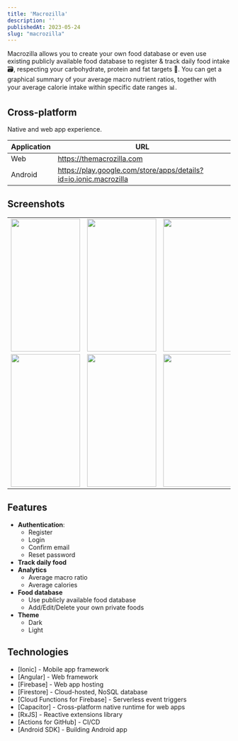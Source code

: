 ```yaml
---
title: 'Macrozilla'
description: ''
publishedAt: 2023-05-24
slug: "macrozilla"
---
```


Macrozilla allows you to create your own food database or even use existing publicly available food database to register & track daily food intake 🗃️, respecting your carbohydrate, protein and fat targets 🥪. You can get a graphical summary of your average macro nutrient ratios, together with your average calorie intake within specific date ranges 📊.

## Cross-platform

Native and web app experience.

| Application | URL |
| ------ | ------ |
| Web | https://themacrozilla.com |
| Android | https://play.google.com/store/apps/details?id=io.ionic.macrozilla |

## Screenshots

<table>
    <tr>
        <td valign="top"><img src="https://play-lh.googleusercontent.com/oltWux_wlGN1paWT28y9_ao9wxvDOTLACryq3nB0I_HmtNGw0amLcDuwGKxQ53Ka-EDB=w2560-h1440-rw" width="156" height="300"></td>
        <td valign="top"><img src="https://play-lh.googleusercontent.com/eEzANk0CLdqsBSl7QyMvp8xL2zDHc00GxdlueaDbuotBZRxLGO-0Lz5M3MzbBoFB3t9a=w2560-h1440-rw" width="156" height="300"></td>
        <td valign="top"><img src="https://play-lh.googleusercontent.com/8jHKeym-ryehNmHU2WWXZktilzh2Kc15NRhM8FnKaDkVBVjLsRW0qO4UkgjF0ak0u_A=w2560-h1440-rw" width="156" height="300"></td>
        <td valign="top"><img src="https://play-lh.googleusercontent.com/K86DGBU3mBHe0pvCd-UOcBN4HgTMOqPId7wJKRM5vkxVfuue7HoR4Zy8XodqoU5IkAI=w2560-h1440-rw" width="156" height="300"></td>
    </tr>
    <tr>
        <td valign="top"><img src="https://play-lh.googleusercontent.com/ZdNAFXwM7F4aK93pY_GhcAghF0dqXss_0KBwzKHwMlGD6w8S18OJqopB7WfwSC2w2yhC=w2560-h1440-rw" width="156" height="300"></td>
        <td valign="top"><img src="https://play-lh.googleusercontent.com/ijfw2cqihEYIDKrP31FB4hx6DArzdJHsIbnaX4WbH3OeWEG_pEB7gOVwPdVmdhH27U4=w2560-h1440-rw" width="156" height="300"></td>
        <td valign="top"><img src="https://play-lh.googleusercontent.com/wGZeB9-_4emQfz3Nz19TiuRw5husk4tjEFz7Afr5s8XDR_2s_IP995GQTbD-Reo8Xh5V=w2560-h1440-rw" width="156" height="300"></td>
        <td valign="top"><img src="https://play-lh.googleusercontent.com/wLAxEITN0XrCDxihNPw5C2bPRMUdg7zFRSVKs-RUKHmOVI9w8ZMKltqNeEq0yRLydJw=w2560-h1440-rw" width="156" height="300"></td>
    </tr>
</table>

## Features

- __Authentication__:
    - Register
    - Login
    - Confirm email
    - Reset password
- __Track daily food__
- __Analytics__
    - Average macro ratio
    - Average calories
- __Food database__
    - Use publicly available food database
    - Add/Edit/Delete your own private foods
- __Theme__
    - Dark
    - Light

## Technologies

- [Ionic] - Mobile app framework
- [Angular] - Web framework
- [Firebase] - Web app hosting
- [Firestore] - Cloud-hosted, NoSQL database
- [Cloud Functions for Firebase] - Serverless event triggers
- [Capacitor] - Cross-platform native runtime for web apps
- [RxJS] - Reactive extensions library
- [Actions for GitHub] - CI/CD
- [Android SDK] - Building Android app

